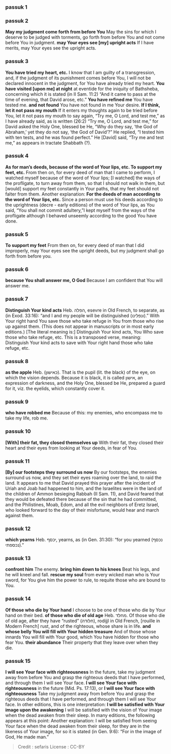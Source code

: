 
### passuk 1

### passuk 2
<b>May my judgment come forth from before You</b> May the sins for which I deserve to be judged with torments, go forth from before You and not come before You in judgment.
<b>may Your eyes see [my] upright acts</b> If I have merits, may Your eyes see the upright acts.

### passuk 3
<b>You have tried my heart, etc.</b> I know that I am guilty of a transgression, and, if the judgment of its punishment comes before You, I will not be declared innocent in the judgment, for You have already tried my heart.
<b>You have visited [upon me] at night</b> at eventide for the iniquity of Bathsheba, concerning which it is stated (in II Sam. 11:2) “And it came to pass at the time of evening, that David arose, etc.”
<b>You have refined me</b> You have tested me.
<b>and not found</b> You have not found in me Your desire.
<b>If I think, let it not pass my mouth</b> If it enters my thoughts again to be tried before You, let it not pass my mouth to say again, “Try me, O Lord, and test me,” as I have already said, as is written (26:2) “Try me, O Lord, and test me,” for David asked the Holy One, blessed be He, “Why do they say, ‘the God of Abraham,’ yet they do not say, ‘the God of David’?” He replied, “I tested him with ten tests, and he was found perfect.” He [David] said, “Try me and test me,” as appears in tractate Shabbath (?).

### passuk 4
<b>As for man’s deeds, because of the word of Your lips, etc. To support my feet, etc.</b> From then on, for every deed of man that I came to perform, I watched myself because of the word of Your lips; [I watched] the ways of the profligate, to turn away from them, so that I should not walk in them, but [would] support my feet constantly in Your paths, that my feet should not falter from them. Another explanation: <b>For the deeds of man according to the word of Your lips, etc.</b> Since a person must use his deeds according to the uprightness (decre - early editions) of the word of Your lips, as You said, “You shall not commit adultery,”I kept myself from the ways of the profligate although I behaved unseemly according to the good You have done.

### passuk 5
<b>To support my feet</b> From then on, for every deed of man that I did improperly, may Your eyes see the upright deeds, but my judgment shall go forth from before you.

### passuk 6
<b>because You shall answer me, O God</b> Because I am confident that You will answer me.

### passuk 7
<b>Distinguish Your kind acts</b> Heb. הפלה, esevre in Old French, to separate, as (in Exod. 33:16): “and I and my people will be distinguished (ונפלינו).” With Your right hand You save those who take refuge in You from those who rise up against them. (This does not appear in manuscripts or in most early editions.) [The literal meaning is:] Distinguish Your kind acts, You Who save those who take refuge, etc. This is a transposed verse, meaning: Distinguish Your kind acts to save with Your right hand those who take refuge, etc.

### passuk 8
<b>as the apple</b> Heb. (כאישון). That is the pupil (lit. the black) of the eye, on which the vision depends. Because it is black, it is called אישון, an expression of darkness, and the Holy One, blessed be He, prepared a guard for it, viz. the eyelids, which constantly cover it.

### passuk 9
<b>who have robbed me</b> Because of this: my enemies, who encompass me to take my life, rob me.

### passuk 10
<b>[With] their fat, they closed themselves up</b> With their fat, they closed their heart and their eyes from looking at Your deeds, in fear of You.

### passuk 11
<b>[By] our footsteps they surround us now</b> By our footsteps, the enemies surround us now, and they set their eyes roaming over the land, to raid the land. It appears to me that David prayed this prayer after the incident of Uriah and Joab had happened to him, and the Israelites were in the land of the children of Ammon besieging Rabbah (II Sam. 11), and David feared that they would be defeated there because of the sin that he had committed, and the Philistines, Moab, Edom, and all the evil neighbors of Eretz Israel, who looked forward to the day of their misfortune, would hear and march against them.

### passuk 12
<b>which yearns</b> Heb. יכסף, yearns, as (in Gen. 31:30): “for you yearned (נכסף נכספתי).”

### passuk 13
<b>confront him</b> The enemy.
<b>bring him down to his knees</b> Beat his legs, and he will kneel and fall.
<b>rescue my soul</b> from every wicked man who is Your sword, for You give him the power to rule, to requite those who are bound to You.

### passuk 14
<b>Of those who die by Your hand</b> I choose to be one of those who die by Your hand on their bed.
<b>of those who die of old age</b> Heb. מחלד. Of those who die of old age, after they have “rusted” (חלודה), rodijjl in Old French, [rouille in Modern French] rust, and of the righteous, whose share is in life.
<b>and whose belly You will fill with Your hidden treasure</b> And of those whose innards You will fill with Your good, which You have hidden for those who fear You.
<b>their abundance</b> Their property that they leave over when they die.

### passuk 15
<b>I will see Your face with righteousness</b> In the future, take my judgment away from before You and grasp the righteous deeds that I have performed, and through them I will see Your face.
<b>I will see Your face with righteousness</b> in the future (Mid. Ps. 17:13), or <b>I will see Your face with righteousness</b> Take my judgment away from before You and grasp the righteous deeds that I have performed, and through them I will see Your face. In other editions, this is one interpretation: <b>I will be satisfied with Your image upon the awakening</b> I will be satisfied with the vision of Your image when the dead awaken from their sleep. In many editions, the following appears at this point: Another explanation: I will be satisfied from seeing Your face when the dead awaken from their sleep, for they are in the likeness of Your image, for so it is stated (in Gen. 9:6): “For in the image of God, He made man.”

>Credit : sefaris
>License : CC-BY
